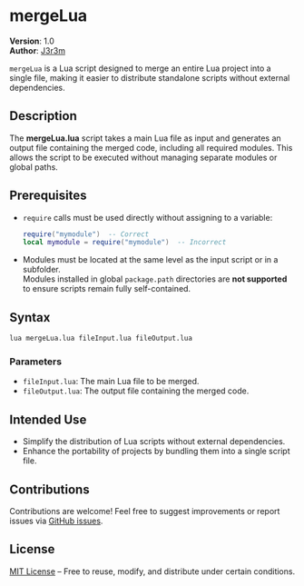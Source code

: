 # mergeLua

**Version**: 1.0  
**Author**: [J3r3m](https://github.com/J3r3mV)

`mergeLua` is a Lua script designed to merge an entire Lua project into a single file, making it easier to distribute standalone scripts without external dependencies.

## Description
The **mergeLua.lua** script takes a main Lua file as input and generates an output file containing the merged code, including all required modules. This allows the script to be executed without managing separate modules or global paths.

## Prerequisites
- `require` calls must be used directly without assigning to a variable:  
  ```lua
  require("mymodule")  -- Correct
  local mymodule = require("mymodule")  -- Incorrect
  ```
- Modules must be located at the same level as the input script or in a subfolder.  
  Modules installed in global `package.path` directories are **not supported** to ensure scripts remain fully self-contained.

## Syntax
```sh
lua mergeLua.lua fileInput.lua fileOutput.lua
```

### Parameters
- `fileInput.lua`: The main Lua file to be merged.
- `fileOutput.lua`: The output file containing the merged code.

## Intended Use
- Simplify the distribution of Lua scripts without external dependencies.
- Enhance the portability of projects by bundling them into a single script file.

## Contributions
Contributions are welcome! Feel free to suggest improvements or report issues via [GitHub issues](https://github.com/J3r3mV).

## License
[MIT License](LICENSE) – Free to reuse, modify, and distribute under certain conditions.

